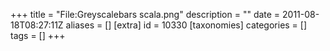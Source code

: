 +++
title = "File:Greyscalebars scala.png"
description = ""
date = 2011-08-18T08:27:11Z
aliases = []
[extra]
id = 10330
[taxonomies]
categories = []
tags = []
+++


